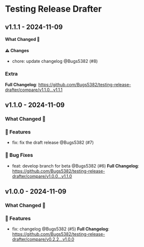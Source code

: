 # Testing Release Drafter

## v1.1.1 - 2024-11-09

#### What Changed 👀

#### ⚠️ Changes

- chore: update changelog @Bugs5382 (#8)

### Extra

**Full Changelog**: https://github.com/Bugs5382/testing-release-drafter/compare/v1.1.0...v1.1.1

## v1.1.0 - 2024-11-09

### What Changed 👀

### 🚀 Features

- fix: fix the draft release @Bugs5382 (#7)

### 🐛 Bug Fixes

- feat: develop branch for beta @Bugs5382 (#6)
  **Full Changelog**: https://github.com/Bugs5382/testing-release-drafter/compare/v1.0.0...v1.1.0

## v1.0.0 - 2024-11-09

### What Changed 👀

### 🚀 Features

- fix: changelog @Bugs5382 (#5)
  **Full Changelog**: https://github.com/Bugs5382/testing-release-drafter/compare/v0.2.2...v1.0.0
